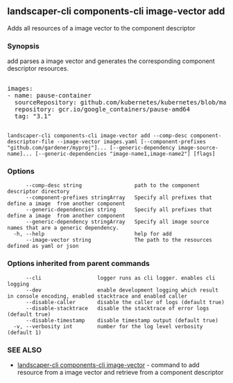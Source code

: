 ## landscaper-cli components-cli image-vector add

Adds all resources of a image vector to the component descriptor

### Synopsis


add parses a image vector and generates the corresponding component descriptor resources.

<pre>

images:
- name: pause-container
  sourceRepository: github.com/kubernetes/kubernetes/blob/master/build/pause/Dockerfile
  repository: gcr.io/google_containers/pause-amd64
  tag: "3.1"

</pre>


```
landscaper-cli components-cli image-vector add --comp-desc component-descriptor-file --image-vector images.yaml [--component-prefixes "github.com/gardener/myproj"]... [--generic-dependency image-source-name]... [--generic-dependencies "image-name1,image-name2"] [flags]
```

### Options

```
      --comp-desc string                 path to the component descriptor directory
      --component-prefixes stringArray   Specify all prefixes that define a image  from another component
      --generic-dependencies string      Specify all prefixes that define a image  from another component
      --generic-dependency stringArray   Specify all image source names that are a generic dependency.
  -h, --help                             help for add
      --image-vector string              The path to the resources defined as yaml or json
```

### Options inherited from parent commands

```
      --cli                  logger runs as cli logger. enables cli logging
      --dev                  enable development logging which result in console encoding, enabled stacktrace and enabled caller
      --disable-caller       disable the caller of logs (default true)
      --disable-stacktrace   disable the stacktrace of error logs (default true)
      --disable-timestamp    disable timestamp output (default true)
  -v, --verbosity int        number for the log level verbosity (default 1)
```

### SEE ALSO

* [landscaper-cli components-cli image-vector](landscaper-cli_components-cli_image-vector.md)	 - command to add resource from a image vector and retrieve from a component descriptor

